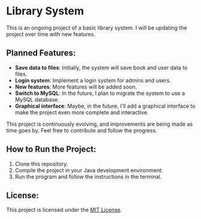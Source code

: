 # Library System

This is an ongoing project of a basic library system. I will be updating the project over time with new features.

## Planned Features:
- **Save data to files**: Initially, the system will save book and user data to files.
- **Login system**: Implement a login system for admins and users.
- **New features**: More features will be added soon.
- **Switch to MySQL**: In the future, I plan to migrate the system to use a MySQL database.
- **Graphical interface**: Maybe, in the future, I'll add a graphical interface to make the project even more complete and interactive.

This project is continuously evolving, and improvements are being made as time goes by. Feel free to contribute and follow the progress.

## How to Run the Project:

1. Clone this repository.
2. Compile the project in your Java development environment.
3. Run the program and follow the instructions in the terminal.

## License:
This project is licensed under the [MIT License](LICENSE).
